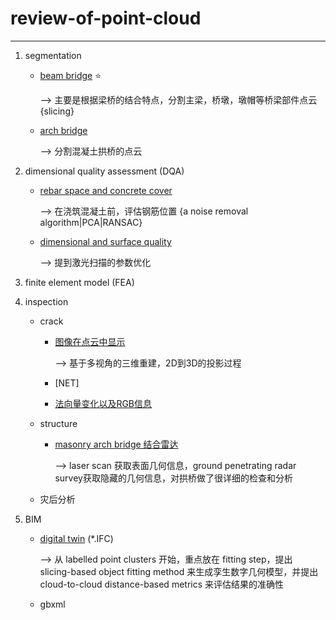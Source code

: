 # review-of-point-cloud
---
1. segmentation
    * [beam bridge](https://kdocs.cn/l/si4nXfaLdY47) :star:
    
      --> 主要是根据梁桥的结合特点，分割主梁，桥墩，墩帽等桥梁部件点云  {slicing}
    
    * [arch bridge](https://kdocs.cn/l/sdMQMWY2tSdw)
      
      --> 分割混凝土拱桥的点云
    
2. dimensional quality assessment (DQA)
    * [rebar space and concrete cover](https://kdocs.cn/l/sfr2Gi37urGF)
    
      --> 在浇筑混凝土前，评估钢筋位置 {a noise removal algorithm|PCA|RANSAC}
    
    * [dimensional and surface quality](https://kdocs.cn/l/strjem8y7vN3)
    
      --> 提到激光扫描的参数优化
    
3. finite element model (FEA)

4. inspection

    * crack

      * [图像在点云中显示](https://kdocs.cn/l/sm1RhNMyNpso)

        --> 基于多视角的三维重建，2D到3D的投影过程

      * [NET]

      * [法向量变化以及RGB信息](https://kdocs.cn/l/srbBv5jSkRbP)

    * structure

      * [masonry arch bridge 结合雷达](https://kdocs.cn/l/spLH6WURi0kL)

        --> laser scan 获取表面几何信息，ground penetrating radar survey获取隐藏的几何信息，对拱桥做了很详细的检查和分析

    * 灾后分析

      

5. BIM

    * [digital twin](https://kdocs.cn/l/srTYdTxHwknD) (*.IFC)
    
      --> 从 labelled point clusters 开始，重点放在 fitting step，提出 slicing-based object fitting method 来生成孪生数字几何模型，并提出 cloud-to-cloud distance-based metrics 来评估结果的准确性
    
    * gbxml

